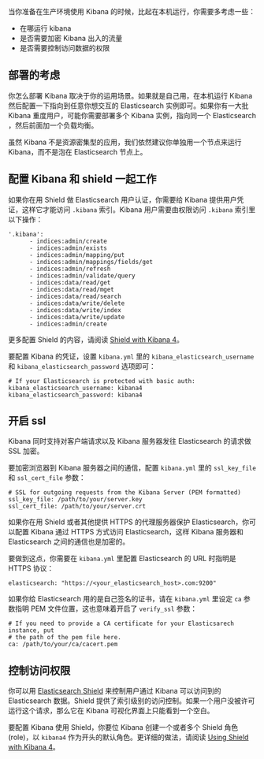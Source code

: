 当你准备在生产环境使用 Kibana 的时候，比起在本机运行，你需要多考虑一些：

* 在哪运行 kibana
* 是否需要加密 Kibana 出入的流量
* 是否需要控制访问数据的权限

## 部署的考虑

你怎么部署 Kibana 取决于你的运用场景。如果就是自己用，在本机运行 Kibana 然后配置一下指向到任意你想交互的 Elasticsearch 实例即可。如果你有一大批 Kibana 重度用户，可能你需要部署多个 Kibana 实例，指向同一个 Elasticsearch ，然后前面加一个负载均衡。

虽然 Kibana 不是资源密集型的应用，我们依然建议你单独用一个节点来运行 Kibana，而不是泡在 Elasticsearch 节点上。

## 配置 Kibana 和 shield 一起工作

如果你在用 Shield 做 Elasticsearch 用户认证，你需要给 Kibana 提供用户凭证，这样它才能访问 `.kibana` 索引。Kibana 用户需要由权限访问 `.kibana` 索引里以下操作：

    '.kibana':
          - indices:admin/create
          - indices:admin/exists
          - indices:admin/mapping/put
          - indices:admin/mappings/fields/get
          - indices:admin/refresh
          - indices:admin/validate/query
          - indices:data/read/get
          - indices:data/read/mget
          - indices:data/read/search
          - indices:data/write/delete
          - indices:data/write/index
          - indices:data/write/update
          - indices:admin/create

更多配置 Shield 的内容，请阅读 [Shield with Kibana 4](https://www.elasticsearch.org/guide/en/shield/current/_shield_with_kibana_4.html)。

要配置 Kibana 的凭证，设置 `kibana.yml` 里的 `kibana_elasticsearch_username` 和 `kibana_elasticsearch_password` 选项即可：

    # If your Elasticsearch is protected with basic auth:
    kibana_elasticsearch_username: kibana4
    kibana_elasticsearch_password: kibana4

## 开启 ssl

Kibana 同时支持对客户端请求以及 Kibana 服务器发往 Elasticsearch 的请求做 SSL 加密。

要加密浏览器到 Kibana 服务器之间的通信，配置 `kibana.yml` 里的 `ssl_key_file` 和 `ssl_cert_file` 参数：

    # SSL for outgoing requests from the Kibana Server (PEM formatted)
    ssl_key_file: /path/to/your/server.key
    ssl_cert_file: /path/to/your/server.crt

如果你在用 Shield 或者其他提供 HTTPS 的代理服务器保护 Elasticsearch，你可以配置 Kibana 通过 HTTPS 方式访问 Elasticsearch，这样 Kibana 服务器和 Elasticsearch 之间的通信也是加密的。

要做到这点，你需要在 `kibana.yml` 里配置 Elasticsearch 的 URL 时指明是 HTTPS 协议：

    elasticsearch: "https://<your_elasticsearch_host>.com:9200"

如果你给 Elasticsearch 用的是自己签名的证书，请在 `kibana.yml` 里设定 `ca` 参数指明 PEM 文件位置，这也意味着开启了 `verify_ssl` 参数：

    # If you need to provide a CA certificate for your Elasticsarech instance, put
    # the path of the pem file here.
    ca: /path/to/your/ca/cacert.pem

## 控制访问权限

你可以用 [Elasticsearch Shield](http://www.elasticsearch.org/overview/shield/) 来控制用户通过 Kibana 可以访问到的 Elasticsearch 数据。Shield 提供了索引级别的访问控制。如果一个用户没被许可运行这个请求，那么它在 Kibana 可视化界面上只能看到一个空白。

要配置 Kibana 使用 Shield，你要位 Kibana 创建一个或者多个 Shield 角色(role)，以 `kibana4` 作为开头的默认角色。更详细的做法，请阅读 [Using Shield with Kibana 4](http://www.elasticsearch.org/guide/en/shield/current/_shield_with_kibana_4.html)。
